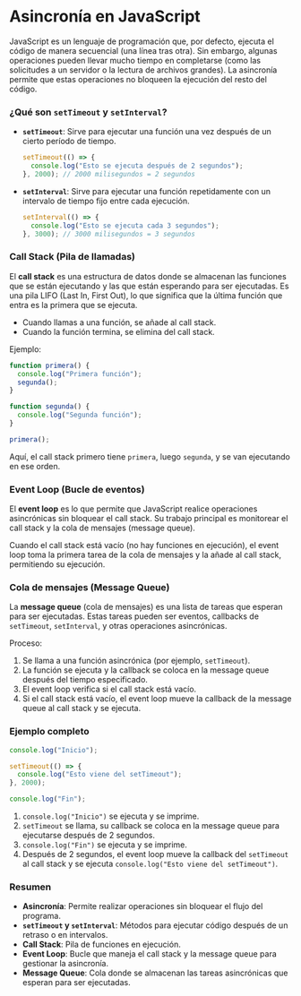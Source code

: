 # Asincronía en JavaScript

JavaScript es un lenguaje de programación que, por defecto, ejecuta el código de manera secuencial (una línea tras otra). Sin embargo, algunas operaciones pueden llevar mucho tiempo en completarse (como las solicitudes a un servidor o la lectura de archivos grandes). La asincronía permite que estas operaciones no bloqueen la ejecución del resto del código.

### ¿Qué son `setTimeout` y `setInterval`?

- **`setTimeout`**: Sirve para ejecutar una función una vez después de un cierto período de tiempo.
  
  ```javascript
  setTimeout(() => {
    console.log("Esto se ejecuta después de 2 segundos");
  }, 2000); // 2000 milisegundos = 2 segundos
  ```

- **`setInterval`**: Sirve para ejecutar una función repetidamente con un intervalo de tiempo fijo entre cada ejecución.
  
  ```javascript
  setInterval(() => {
    console.log("Esto se ejecuta cada 3 segundos");
  }, 3000); // 3000 milisegundos = 3 segundos
  ```

### Call Stack (Pila de llamadas)

El **call stack** es una estructura de datos donde se almacenan las funciones que se están ejecutando y las que están esperando para ser ejecutadas. Es una pila LIFO (Last In, First Out), lo que significa que la última función que entra es la primera que se ejecuta.

- Cuando llamas a una función, se añade al call stack.
- Cuando la función termina, se elimina del call stack.

Ejemplo:

```javascript
function primera() {
  console.log("Primera función");
  segunda();
}

function segunda() {
  console.log("Segunda función");
}

primera();
```

Aquí, el call stack primero tiene `primera`, luego `segunda`, y se van ejecutando en ese orden.

### Event Loop (Bucle de eventos)

El **event loop** es lo que permite que JavaScript realice operaciones asincrónicas sin bloquear el call stack. Su trabajo principal es monitorear el call stack y la cola de mensajes (message queue). 

Cuando el call stack está vacío (no hay funciones en ejecución), el event loop toma la primera tarea de la cola de mensajes y la añade al call stack, permitiendo su ejecución.

### Cola de mensajes (Message Queue)

La **message queue** (cola de mensajes) es una lista de tareas que esperan para ser ejecutadas. Estas tareas pueden ser eventos, callbacks de `setTimeout`, `setInterval`, y otras operaciones asincrónicas.

Proceso:

1. Se llama a una función asincrónica (por ejemplo, `setTimeout`).
2. La función se ejecuta y la callback se coloca en la message queue después del tiempo especificado.
3. El event loop verifica si el call stack está vacío.
4. Si el call stack está vacío, el event loop mueve la callback de la message queue al call stack y se ejecuta.

### Ejemplo completo

```javascript
console.log("Inicio");

setTimeout(() => {
  console.log("Esto viene del setTimeout");
}, 2000);

console.log("Fin");
```

1. `console.log("Inicio")` se ejecuta y se imprime.
2. `setTimeout` se llama, su callback se coloca en la message queue para ejecutarse después de 2 segundos.
3. `console.log("Fin")` se ejecuta y se imprime.
4. Después de 2 segundos, el event loop mueve la callback del `setTimeout` al call stack y se ejecuta `console.log("Esto viene del setTimeout")`.

### Resumen

- **Asincronía**: Permite realizar operaciones sin bloquear el flujo del programa.
- **`setTimeout` y `setInterval`**: Métodos para ejecutar código después de un retraso o en intervalos.
- **Call Stack**: Pila de funciones en ejecución.
- **Event Loop**: Bucle que maneja el call stack y la message queue para gestionar la asincronía.
- **Message Queue**: Cola donde se almacenan las tareas asincrónicas que esperan para ser ejecutadas.